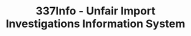 ---
bigquery: https://console.cloud.google.com/bigquery?p=patents-public-data&d=usitc_investigations&page=dataset&project=sheets-management-319211
citation: US International Trade Commission 337Info Unfair Import Investigations Information
  System
contributors: US International Trade Comission
cost: None
description: US International Trade Commission 337Info Unfair Import Investigations
  Information System contains data on investigations done under Section 337. Section
  337 declares the infringement of certain statutory intellectual property rights
  and other forms of unfair competition in import trade to be unlawful practices.
  Most Section 337 investigations involve allegations of patent or registered trademark
  infringement.
documentation: FAQ and tutorial available on the site
last_edit: 04/08/2022, 23:26:09
location: https://pubapps2.usitc.gov/337external/
maintained_by: US International Trade Comission
schema_fields:
- finalIdOnViolationDue
- investigationTermDate
- patentNumber
- respondent
- scheduledEndDateEvidHear
- teoIdIssueDate
- targetDate
- copyrightNumbers
- ouiiAttorney
- cafcAppeals
- internalRemand
- finalIdOnViolationIssue
- investigationType
- docketNo
- scheduledStartDateEvidHear
- actualEndDateEvidHear
- teoReliefGranted
- publication_number
- teoIdDueDate
- startDateMarkmanHearing
- id
- aljAssigned
- ouiiParticipation
- patentNumbers
- finalDetViolation
- dateOfPublicationFrNotice
- dateComplaintFiled
- currentStatus
- finalDetNoViolation
- gcAttorney
- actualStartDateEvidHear
- markmanHearing
- issueDateOtherNonFinal
- teoProceedingInvolved
- complainant
- trademarkNumbers
- lastUpdated
- currentActiveALJ
- endDateMarkmanHearing
- investigationNo
- dateCreated
- invUnfairAct
- htsNumbers
- title
shortname: unfair_import_investigations
tags:
- import
- legal
- trade
timeframe: 2008-2021 (prior to 2008 downloadable as a JSON file)
title: 337Info - Unfair Import Investigations Information System
uuid: 2721f5ec-e599-4890-9265-9706719fc71e
---
